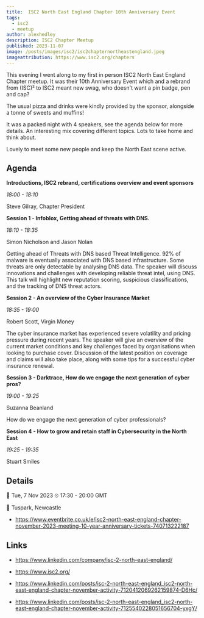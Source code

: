 ```yaml
---
title:  ISC2 North East England Chapter 10th Anniversary Event
tags:
  - isc2
  - meetup
author: alexhedley
description: ISC2 Chapter Meetup
published: 2023-11-07
image: /posts/images/isc2/isc2chapternortheastengland.jpeg
imageattribution: https://www.isc2.org/chapters
---
```


<!-- # ISC2 North East England Chapter November 2023 Meeting - 10 Year Anniversary -->

This evening I went along to my first in person ISC2 North East England Chapter meetup. It was their 10th Anniversary Event which and a rebrand from (ISC)² to ISC2 meant new swag, who doesn't want a pin badge, pen and cap?

The usual pizza and drinks were kindly provided by the sponsor, alongside a tonne of sweets and muffins!

It was a packed night with 4 speakers, see the agenda below for more details. An interesting mix covering different topics. Lots to take home and think about.

Lovely to meet some new people and keep the North East scene active.

## Agenda

**Introductions, ISC2 rebrand, certifications overview and event sponsors**

_18:00 - 18:10_

Steve Gilray, Chapter President

**Session 1 - Infoblox, Getting ahead of threats with DNS.**

_18:10 - 18:35_

Simon Nicholson and Jason Nolan

Getting ahead of Threats with DNS based Threat Intelligence. 92% of malware is eventually associated with DNS based infrastructure. Some threats are only detectable by analysing DNS data. The speaker will discuss innovations and challenges with developing reliable threat intel, using DNS. This talk will highlight new reputation scoring, suspicious classifications, and the tracking of DNS threat actors.

**Session 2 - An overview of the Cyber Insurance Market**

_18:35 - 19:00_

Robert Scott, Virgin Money

The cyber insurance market has experienced severe volatility and pricing pressure during recent years. The speaker will give an overview of the current market conditions and key challenges faced by organisations when looking to purchase cover. Discussion of the latest position on coverage and claims will also take place, along with some tips for a successful cyber insurance renewal.

**Session 3 - Darktrace, How do we engage the next generation of cyber pros?**

_19:00 - 19:25_

Suzanna Beanland

How do we engage the next generation of cyber professionals?

**Session 4 - How to grow and retain staff in Cybersecurity in the North East**

_19:25 - 19:35_

Stuart Smiles

## Details

📅 Tue, 7 Nov 2023 ⏲ 17:30 - 20:00 GMT

📍 Tuspark, Newcastle

- https://www.eventbrite.co.uk/e/isc2-north-east-england-chapter-november-2023-meeting-10-year-anniversary-tickets-740713222187

## Links

- https://www.linkedin.com/company/isc-2-north-east-england/
- https://www.isc2.org/

- https://www.linkedin.com/posts/isc-2-north-east-england_isc2-north-east-england-chapter-november-activity-7120412069262159874-D6Hc/
- https://www.linkedin.com/posts/isc-2-north-east-england_isc2-north-east-england-chapter-november-activity-7125540228051656704-yxgY/